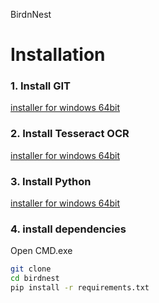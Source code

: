 BirdnNest

# Installation
### 1. Install GIT
[installer for windows 64bit](https://github.com/git-for-windows/git/releases/download/v2.48.1.windows.1/Git-2.48.1-64-bit.exe)


### 2. Install Tesseract OCR

[installer for windows 64bit](https://github.com/tesseract-ocr/tesseract/releases/download/5.5.0/tesseract-ocr-w64-setup-5.5.0.20241111.exe)


### 3. Install Python

[installer for windows 64bit](https://www.python.org/ftp/python/3.13.2/python-3.13.2-amd64.exe)

### 4. install dependencies

Open CMD.exe
```bash
git clone 
cd birdnest
pip install -r requirements.txt
```